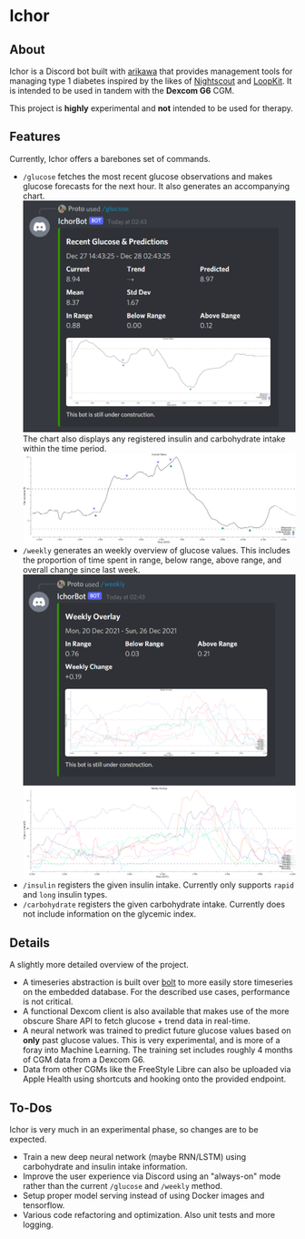 # Ichor

## About

Ichor is a Discord bot built with [arikawa](https://github.com/diamondburned/arikawa) that provides management tools for managing type 1 diabetes inspired by the likes of [Nightscout](http://www.nightscout.info/) and [LoopKit](https://loopkit.github.io/loopdocs/). It is intended to be used in tandem with the **Dexcom G6** CGM. 

This project is **highly** experimental and **not** intended to be used for therapy.

## Features 

Currently, Ichor offers a barebones set of commands.

* `/glucose` fetches the most recent glucose observations and makes glucose forecasts for the next hour. It also generates an accompanying chart.
![dailyOverview](docs/media/dailyOverlay.png)
The chart also displays any registered insulin and carbohydrate intake within the time period.
![dailyOverviewPlot](docs/media/dailyOverlayPlot.png)
* `/weekly` generates an weekly overview of glucose values. This includes the proportion of time spent in range, below range, above range, and overall change since last week.
![weeklyOverview](docs/media/weeklyOverlay.png)
![dailyOverviewPlot](docs/media/weeklyOverlayPlot.png)
* `/insulin` registers the given insulin intake. Currently only supports `rapid` and `long` insulin types.
* `/carbohydrate` registers the given carbohydrate intake. Currently does not include information on the glycemic index.

## Details

A slightly more detailed overview of the project.

* A timeseries abstraction is built over [bolt](https://github.com/boltdb/bolt) to more easily store timeseries on the embedded database. For the described use cases, performance is not critical.
* A functional Dexcom client is also available that makes use of the more obscure Share API to fetch glucose + trend data in real-time.
* A neural network was trained to predict future glucose values based on **only** past glucose values. This is very experimental, and is more of a foray into Machine Learning. The training set includes roughly 4 months of CGM data from a Dexcom G6.
* Data from other CGMs like the FreeStyle Libre can also be uploaded via Apple Health using shortcuts and hooking onto the provided endpoint.

## To-Dos

Ichor is very much in an experimental phase, so changes are to be expected.

* Train a new deep neural network (maybe RNN/LSTM) using carbohydrate and insulin intake information.
* Improve the user experience via Discord using an "always-on" mode rather than the current `/glucose` and `/weekly` method.
* Setup proper model serving instead of using Docker images and tensorflow.
* Various code refactoring and optimization. Also unit tests and more logging.